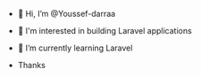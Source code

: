 - 👋 Hi, I’m @Youssef-darraa
- 👀 I'm interested in building Laravel applications
- 🌱 I’m currently learning Laravel

- Thanks

<!---
Youssef-darraa/Youssef-darraa is a ✨ special ✨ repository because its `README.md` (this file) appears on your GitHub profile.
You can click the Preview link to take a look at your changes.
--->
